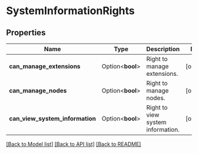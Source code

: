 # SystemInformationRights

## Properties

Name | Type | Description | Notes
------------ | ------------- | ------------- | -------------
**can_manage_extensions** | Option<**bool**> | Right to manage extensions. | [optional]
**can_manage_nodes** | Option<**bool**> | Right to manage nodes. | [optional]
**can_view_system_information** | Option<**bool**> | Right to view system information. | [optional]

[[Back to Model list]](../README.md#documentation-for-models) [[Back to API list]](../README.md#documentation-for-api-endpoints) [[Back to README]](../README.md)


